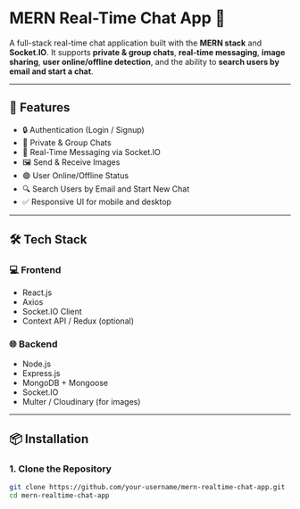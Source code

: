 # MERN Real-Time Chat App 💬

A full-stack real-time chat application built with the **MERN stack** and **Socket.IO**. It supports **private & group chats**, **real-time messaging**, **image sharing**, **user online/offline detection**, and the ability to **search users by email and start a chat**.

---

## 🚀 Features

- 🔒 Authentication (Login / Signup)
- 📩 Private & Group Chats
- 💬 Real-Time Messaging via Socket.IO
- 🖼️ Send & Receive Images
- 🟢 User Online/Offline Status
- 🔍 Search Users by Email and Start New Chat
- ✅ Responsive UI for mobile and desktop

---

## 🛠️ Tech Stack

### 💻 Frontend
- React.js
- Axios
- Socket.IO Client
- Context API / Redux (optional)

### 🌐 Backend
- Node.js
- Express.js
- MongoDB + Mongoose
- Socket.IO
- Multer / Cloudinary (for images)

---

## 📦 Installation

### 1. Clone the Repository

```bash
git clone https://github.com/your-username/mern-realtime-chat-app.git
cd mern-realtime-chat-app
